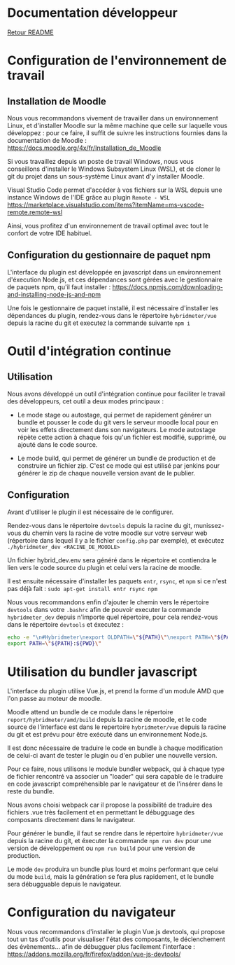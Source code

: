 # Documentation développeur

[Retour README](../README.md)

Configuration de l'environnement de travail
=====================================

Installation de Moodle
-------------

Nous vous recommandons vivement de travailler dans un environnement Linux, et d'installer Moodle sur la même machine que celle sur laquelle vous développez : pour ce faire, il suffit de suivre les instructions fournies dans la documentation de Moodle : https://docs.moodle.org/4x/fr/Installation_de_Moodle

Si vous travaillez depuis un poste de travail Windows, nous vous conseillons d'installer le Windows Subsystem Linux (WSL), et de cloner le git du projet dans un sous-système Linux avant d'y installer Moodle.

Visual Studio Code permet d'accéder à vos fichiers sur la WSL depuis une instance Windows de l'IDE grâce au plugin ```Remote - WSL``` https://marketplace.visualstudio.com/items?itemName=ms-vscode-remote.remote-wsl

Ainsi, vous profitez d'un environnement de travail optimal avec tout le confort de votre IDE habituel.

Configuration du gestionnaire de paquet npm
------------

L'interface du plugin est développée en javascript dans un environnement d'éxecution Node.js, et ces dépendances sont gérées avec le gestionnaire de paquets npm, qu'il faut installer : https://docs.npmjs.com/downloading-and-installing-node-js-and-npm

Une fois le gestionnaire de paquet installé, il est nécessaire d'installer les dépendances du plugin, rendez-vous dans le répertoire ```hybridmeter/vue``` depuis la racine du git et executez la commande suivante ```npm i```

Outil d'intégration continue
====================================

Utilisation
----------

Nous avons développé un outil d'intégration continue pour faciliter le travail des développeurs, cet outil a deux modes principaux :

- Le mode stage ou autostage, qui permet de rapidement générer un bundle et pousser le code du git vers le serveur moodle local pour en voir les effets directement dans son navigateurs. Le mode autostage répète cette action à chaque fois qu'un fichier est modifié, supprimé, ou ajouté dans le code source.

- Le mode build, qui permet de générer un bundle de production et de construire un fichier zip. C'est ce mode qui est utilisé par jenkins pour générer le zip de chaque nouvelle version avant de le publier.

Configuration
----------

Avant d'utiliser le plugin il est nécessaire de le configurer.

Rendez-vous dans le répertoire ``devtools`` depuis la racine du git, munissez-vous du chemin vers la racine de votre moodle sur votre serveur web (répertoire dans lequel il y a le fichier ``config.php`` par exemple), et exécutez ``./hybridmeter_dev <RACINE_DE_MOODLE>``

Un fichier hybrid_dev.env sera généré dans le répertoire et contiendra le lien vers le code source du plugin et celui vers la racine de moodle.

Il est ensuite nécessaire d'installer les paquets ``entr``, ``rsync``, et ``npm`` si ce n'est pas déjà fait : ``sudo apt-get install entr rsync npm``

Nous vous recommandons enfin d'ajouter le chemin vers le répertoire ``devtools`` dans votre ``.bashrc`` afin de pouvoir executer la commande ``hybridmeter_dev`` depuis n'importe quel répertoire, pour cela rendez-vous dans le répertoire ``devtools`` et éxecutez :
```bash
echo -e "\n#Hybridmeter\nexport OLDPATH=\"${PATH}\"\nexport PATH=\"${PATH}:${PWD}\"" >> ~/.bashrc
export PATH=\"${PATH}:${PWD}\"
```

Utilisation du bundler javascript
====================================

L'interface du plugin utilise Vue.js, et prend la forme d'un module AMD que l'on passe au moteur de moodle.

Moodle attend un bundle de ce module dans le répertoire ``report/hybridmeter/amd/build`` depuis la racine de moodle, et le code source de l'interface est dans le repertoire ``hybridmeter/vue`` depuis la racine du git et est prévu pour être exécuté dans un environnement Node.js.

Il est donc nécessaire de traduire le code en bundle à chaque modification de celui-ci avant de tester le plugin ou d'en publier une nouvelle version.

Pour ce faire, nous utilisons le module bundler webpack, qui à chaque type de fichier rencontré va associer un "loader" qui sera capable de le traduire en code javascript compréhensible par le navigateur et de l'insérer dans le reste du bundle.

Nous avons choisi webpack car il propose la possibilité de traduire des fichiers .vue très facilement et en permettant le débugguage des composants directement dans le navigateur.

Pour générer le bundle, il faut se rendre dans le répertoire ``hybridmeter/vue`` depuis la racine du git, et éxecuter la commande ``npm run dev`` pour une version de développement ou ``npm run build`` pour une version de production.

Le mode ``dev`` produira un bundle plus lourd et moins performant que celui du mode ``build``, mais la génération se fera plus rapidement, et le bundle sera débugguable depuis le navigateur. 

Configuration du navigateur 
==================================

Nous vous recommandons d'installer le plugin Vue.js devtools, qui propose tout un tas d'outils pour visualiser l'état des composants, le déclenchement des évènements... afin de débugguer plus facilement l'interface : https://addons.mozilla.org/fr/firefox/addon/vue-js-devtools/
